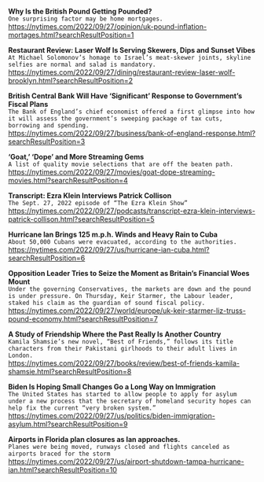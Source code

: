 **Why Is the British Pound Getting Pounded?**\
`One surprising factor may be home mortgages.`\
https://nytimes.com/2022/09/27/opinion/uk-pound-inflation-mortages.html?searchResultPosition=1

**Restaurant Review: Laser Wolf Is Serving Skewers, Dips and Sunset Vibes**\
`At Michael Solomonov’s homage to Israel’s meat-skewer joints, skyline selfies are normal and salad is mandatory.`\
https://nytimes.com/2022/09/27/dining/restaurant-review-laser-wolf-brooklyn.html?searchResultPosition=2

**British Central Bank Will Have ‘Significant’ Response to Government’s Fiscal Plans**\
`The Bank of England’s chief economist offered a first glimpse into how it will assess the government’s sweeping package of tax cuts, borrowing and spending.`\
https://nytimes.com/2022/09/27/business/bank-of-england-response.html?searchResultPosition=3

**‘Goat,’ ‘Dope’ and More Streaming Gems**\
`A list of quality movie selections that are off the beaten path.`\
https://nytimes.com/2022/09/27/movies/goat-dope-streaming-movies.html?searchResultPosition=4

**Transcript: Ezra Klein Interviews Patrick Collison**\
`The Sept. 27, 2022 episode of “The Ezra Klein Show”`\
https://nytimes.com/2022/09/27/podcasts/transcript-ezra-klein-interviews-patrick-collison.html?searchResultPosition=5

**Hurricane Ian Brings 125 m.p.h. Winds and Heavy Rain to Cuba**\
`About 50,000 Cubans were evacuated, according to the authorities.`\
https://nytimes.com/2022/09/27/us/hurricane-ian-cuba.html?searchResultPosition=6

**Opposition Leader Tries to Seize the Moment as Britain’s Financial Woes Mount**\
`Under the governing Conservatives, the markets are down and the pound is under pressure. On Thursday, Keir Starmer, the Labour leader, staked his claim as the guardian of sound fiscal policy.`\
https://nytimes.com/2022/09/27/world/europe/uk-keir-starmer-liz-truss-pound-economy.html?searchResultPosition=7

**A Study of Friendship Where the Past Really Is Another Country**\
`Kamila Shamsie’s new novel, “Best of Friends,” follows its title characters from their Pakistani girlhoods to their adult lives in London.`\
https://nytimes.com/2022/09/27/books/review/best-of-friends-kamila-shamsie.html?searchResultPosition=8

**Biden Is Hoping Small Changes Go a Long Way on Immigration**\
`The United States has started to allow people to apply for asylum under a new process that the secretary of homeland security hopes can help fix the current “very broken system.”`\
https://nytimes.com/2022/09/27/us/politics/biden-immigration-asylum.html?searchResultPosition=9

**Airports in Florida plan closures as Ian approaches.**\
`Planes were being moved, runways closed and flights canceled as airports braced for the storm`\
https://nytimes.com/2022/09/27/us/airport-shutdown-tampa-hurricane-ian.html?searchResultPosition=10


